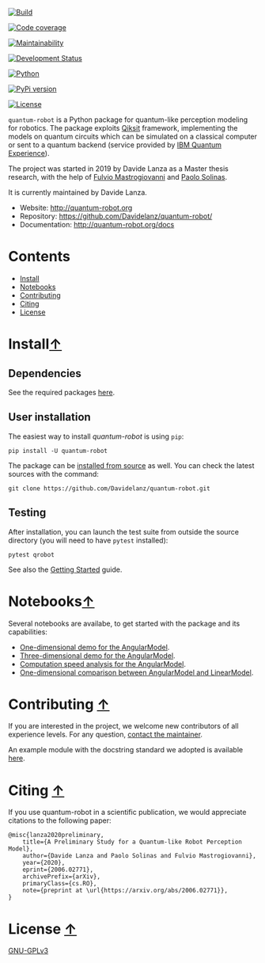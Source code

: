 [![Build](https://travis-ci.com/Davidelanz/quantum-robot.svg?token=BnWGyPSEGJoK3Kmq8jGJ&branch=master)](https://travis-ci.com/github/Davidelanz/quantum-robot)

[![Code coverage](https://codecov.io/gh/Davidelanz/quantum-robot/branch/master/graph/badge.svg?token=69IQEINMQU)](https://codecov.io/gh/Davidelanz/quantum-robot)

[![Maintainability](https://api.codeclimate.com/v1/badges/498a54bb981af54decec/maintainability)](https://codeclimate.com/github/Davidelanz/quantum-robot/maintainability)

[![Development Status](https://pypip.in/status/quantum-robot/badge.svg)](https://pypi.org/project/quantum-robot/)

[![Python](https://img.shields.io/badge/python-3.6%7C3.7%7C3.8-blue)](#)

[![PyPi version](https://badge.fury.io/py/quantum-robot.svg)](https://pypi.org/project/quantum-robot/)

[![License](https://img.shields.io/badge/license-GNU_GPL_v3-blue)](https://github.com/Davidelanz/quantum-robot/blob/master/LICENSE)

<!-- table align="center" style="width:70%; border: 1px solid black; margin-bottom:20px">
    <tr>
    <th> <b>BEWARE:</b> package still under developement. If you are not one of the developers, it is not suggested to install it yet.
    </tr>
</table -->

`quantum-robot` is a Python package for quantum-like perception modeling
for robotics. The package exploits [Qiksit](https://qiskit.org/)
framework, implementing the models on quantum circuits which can be
simulated on a classical computer or sent to a quantum backend (service
provided by [IBM Quantum
Experience](https://quantum-computing.ibm.com/)).

The project was started in 2019 by Davide Lanza as a Master thesis
research, with the help of [Fulvio
Mastrogiovanni](https://www.dibris.unige.it/mastrogiovanni-fulvio) and
[Paolo
Solinas](http://www.spin.cnr.it/index.php/people/46-researchers/49-solinas-paolo.html).

It is currently maintained by Davide Lanza.

-   Website: <http://quantum-robot.org>
-   Repository: <https://github.com/Davidelanz/quantum-robot/>
-   Documentation: <http://quantum-robot.org/docs>

Contents
========

-   [Install](#install)
-   [Notebooks](#notebooks)
-   [Contributing](#contributing)
-   [Citing](#citing)
-   [License](#license)

Install[↑](#contents)
=====================

Dependencies
------------

See the required packages
[here](https://github.com/Davidelanz/quantum-robot/blob/master/requirements.txt).

User installation
-----------------

The easiest way to install *quantum-robot* is using `pip`:

    pip install -U quantum-robot

The package can be [installed from
source](https://packaging.python.org/tutorials/installing-packages/#id19)
as well. You can check the latest sources with the command:

    git clone https://github.com/Davidelanz/quantum-robot.git

Testing
-------

After installation, you can launch the test suite from outside the
source directory (you will need to have `pytest` installed):

    pytest qrobot

See also the [Getting
Started](http://www.quantum-robot.org/docs/getting_started.html) guide.

Notebooks[↑](#contents)
=======================

Several notebooks are availabe, to get started with the package and its
capabilities:

-   [One-dimensional demo for the
    AngularModel](https://github.com/Davidelanz/quantum-robot/blob/master/notebooks/demo_angular_dim1.ipynb).
-   [Three-dimensional demo for the
    AngularModel](https://github.com/Davidelanz/quantum-robot/blob/master/notebooks/demo_angular_dim3_RGB.ipynb).
-   [Computation speed analysis for the
    AngularModel](https://github.com/Davidelanz/quantum-robot/blob/master/notebooks/computation_speed.ipynb).
-   [One-dimensional comparison between AngularModel and
    LinearModel](https://github.com/Davidelanz/quantum-robot/blob/master/notebooks/model_comparison.ipynb).

Contributing [↑](#contents)
===========================

If you are interested in the project, we welcome new contributors of all
experience levels. For any question, [contact the
maintainer](mailto:davidel96@hotmail.it).

An example module with the docstring standard we adopted is available
[here](https://github.com/Davidelanz/quantum-robot/blob/master/docs/example/qrobot_doc.py).

Citing [↑](#contents)
=====================

If you use quantum-robot in a scientific publication, we would
appreciate citations to the following paper:

``` {.sourceCode .bibtex}
@misc{lanza2020preliminary,
    title={A Preliminary Study for a Quantum-like Robot Perception Model},
    author={Davide Lanza and Paolo Solinas and Fulvio Mastrogiovanni},
    year={2020},
    eprint={2006.02771},
    archivePrefix={arXiv},
    primaryClass={cs.RO},
    note={preprint at \url{https://arxiv.org/abs/2006.02771}},
}
```

License [↑](#contents)
======================

[GNU-GPLv3](https://github.com/Davidelanz/quantum-robot/blob/master/LICENSE)
